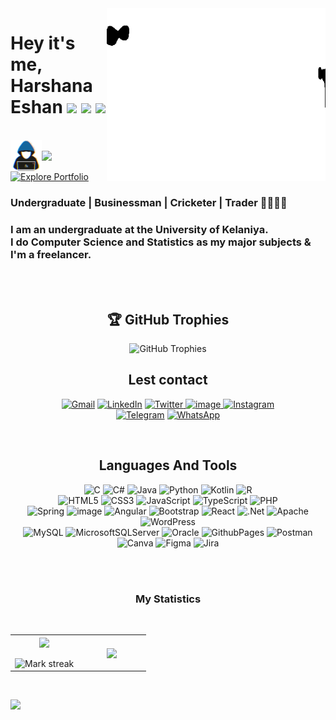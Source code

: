 <img src="./quotes-unscreen.gif" width="350px" align="right"> 

# **Hey it's me, Harshana Eshan** <img src="https://media.giphy.com/media/hvRJCLFzcasrR4ia7z/giphy.gif" width="30px"> <img src="https://lh3.googleusercontent.com/-Qz_8NuGBAe4/VhE3wxJUcoI/AAAAAAAAkZ0/zEJAcYxcypE/s1600/sri-lanka-flag-animation.gif" width=30px>  <img src="./assets/sl-flag.gif" width="35px"> 


  </br><img src="https://github.com/0xAbdulKhalid/0xAbdulKhalid/raw/main/assets/mdImages/about_me.gif" width="50px" align="left">
      </br><a href="https://visitcount.itsvg.in/api?id=HarshanaEshan&icon=5&color=8">
        <img src="https://visitcount.itsvg.in/api?id=HarshanaEshan&icon=5&color=8"></a>
        [![Explore Portfolio](https://img.shields.io/badge/Explore%20Portfolio-HarshanaEshan-blue)](https://harshanaeshan.github.io/Portfolio/)

      
 ### Undergraduate | Businessman | Cricketer | Trader 🧑‍🎓🧑‍💻   
 ### I am an undergraduate at the University of Kelaniya.<br/> I do Computer Science and Statistics as my major subjects & </br>I'm a freelancer.
 </br></br>






<div align="center">

## 🏆 GitHub Trophies

  <img src="https://github-profile-trophy.vercel.app/?username=HarshanaEshan&theme=radical&no-frame=false&no-bg=true&margin-w=4" alt="GitHub Trophies"/>

</div>


<div align="center">

<h2 align="center">Lest contact</h2>
<p align="center">

<a href="mailto:harshanaeshan.info@gmail.com"><img src="https://img.shields.io/badge/Gmail-D14836?style=for-the-badge&logo=gmail&logoColor=white" alt="Gmail"></a> 
<a href="https://www.linkedin.com/in/harshana-eshan/" target="_blank"><img src="https://img.shields.io/badge/LinkedIn-0077B5?style=for-the-badge&logo=linkedin&logoColor=white" alt="LinkedIn"></a>
<a href="https://twitter.com/HarshanaEshan1" target="blank"><img src="https://img.shields.io/badge/Twitter-1DA1F2?style=for-the-badge&logo=twitter&logoColor=white" alt="Twitter"> </a>
<a href="https://www.facebook.com/harshana.eshan.3/"> ![image](https://img.shields.io/badge/Facebook-1877F2?style=for-the-badge&logo=facebook&logoColor=white) </a>
<a href="https://www.instagram.com/harshana_eshan/" target="blank"><img src="https://img.shields.io/badge/Instagram-E4405F?style=for-the-badge&logo=instagram&logoColor=white" alt="Instagram"> </a> </br>
<a href="https://telegram.me/Eshan99">![Telegram](https://img.shields.io/badge/Telegram-2CA5E0?style=for-the-badge&logo=telegram&logoColor=white)</a> <a href="https://wa.me/94716048560">![WhatsApp](https://img.shields.io/badge/WhatsApp-25D366?style=for-the-badge&logo=whatsapp&logoColor=white)</a> 


</div>



</br>



<div align="center">
<h2 align="center">Languages And Tools</h2>
 
![C](https://img.shields.io/badge/c-%2300599C.svg?style=for-the-badge&logo=c&logoColor=white)
![C#](https://img.shields.io/badge/c%23-%23239120.svg?style=for-the-badge&logo=csharp&logoColor=white)
![Java](https://img.shields.io/badge/java-%23ED8B00.svg?style=for-the-badge&logo=openjdk&logoColor=white)
![Python](https://img.shields.io/badge/python-3670A0?style=for-the-badge&logo=python&logoColor=ffdd54)
![Kotlin](https://img.shields.io/badge/kotlin-%237F52FF.svg?style=for-the-badge&logo=kotlin&logoColor=white)
![R](https://img.shields.io/badge/r-%23276DC3.svg?style=for-the-badge&logo=r&logoColor=white) </br>
![HTML5](https://img.shields.io/badge/html5-%23E34F26.svg?style=for-the-badge&logo=html5&logoColor=white) 
![CSS3](https://img.shields.io/badge/css3-%231572B6.svg?style=for-the-badge&logo=css3&logoColor=white)
![JavaScript](https://img.shields.io/badge/javascript-%23323330.svg?style=for-the-badge&logo=javascript&logoColor=%23F7DF1E)
![TypeScript](https://img.shields.io/badge/typescript-%23007ACC.svg?style=for-the-badge&logo=typescript&logoColor=white)
![PHP](https://img.shields.io/badge/php-%23777BB4.svg?style=for-the-badge&logo=php&logoColor=white)</br>
![Spring](https://img.shields.io/badge/spring-%236DB33F.svg?style=for-the-badge&logo=spring&logoColor=white)
![image](	https://img.shields.io/badge/Spring_Boot-F2F4F9?style=for-the-badge&logo=spring-boot)
![Angular](https://img.shields.io/badge/angular-%23DD0031.svg?style=for-the-badge&logo=angular&logoColor=white)
![Bootstrap](https://img.shields.io/badge/bootstrap-%238511FA.svg?style=for-the-badge&logo=bootstrap&logoColor=white)
![React](https://img.shields.io/badge/react-%2320232a.svg?style=for-the-badge&logo=react&logoColor=%2361DAFB)
![.Net](https://img.shields.io/badge/.NET-5C2D91?style=for-the-badge&logo=.net&logoColor=white)
![Apache](https://img.shields.io/badge/apache-%23D42029.svg?style=for-the-badge&logo=apache&logoColor=white) ![WordPress](https://img.shields.io/badge/WordPress-%23117AC9.svg?style=for-the-badge&logo=WordPress&logoColor=white) </br>
![MySQL](https://img.shields.io/badge/mysql-%2300000f.svg?style=for-the-badge&logo=mysql&logoColor=white)
![MicrosoftSQLServer](https://img.shields.io/badge/Microsoft%20SQL%20Server-CC2927?style=for-the-badge&logo=microsoft%20sql%20server&logoColor=white)
![Oracle](https://img.shields.io/badge/Oracle-F80000?style=for-the-badge&logo=oracle&logoColor=white)
![GithubPages](https://img.shields.io/badge/github%20pages-121013?style=for-the-badge&logo=github&logoColor=white)
![Postman](https://img.shields.io/badge/Postman-FF6C37?style=for-the-badge&logo=postman&logoColor=white) </br>
![Canva](https://img.shields.io/badge/Canva-%2300C4CC.svg?style=for-the-badge&logo=Canva&logoColor=white)
![Figma](https://img.shields.io/badge/figma-%23F24E1E.svg?style=for-the-badge&logo=figma&logoColor=white)
![Jira](https://img.shields.io/badge/jira-%230A0FFF.svg?style=for-the-badge&logo=jira&logoColor=white)


</div>



</br><br>

<h3 align="center">My Statistics</h3> </br>
<p align="center">
<table align="center">
<tr border="none">
<td width="50%" align="center">
  <img  align="center"  src="https://github-readme-stats.vercel.app/api?username=HarshanaEshan&theme=dark&show_icons=true&count_private=true" />
  <br></br>
  <img  title="🔥 Get streak stats for your profile at git.io/streak-stats" alt="Mark streak" src="https://github-readme-streak-stats.herokuapp.com/?user=HarshanaEshan&theme=dark&hide_border=false" /> 
</td>
<td width="50%" align="center">

  <img  align="center"  src="https://github-readme-stats.anuraghazra1.vercel.app/api/top-langs/?username=HarshanaEshan&theme=dark&hide_border=false&no-bg=true&no-frame=true&langs_count=10"/>
  
  </td>
</tr>
</table>
<br>


<img src="https://user-images.githubusercontent.com/73097560/115834477-dbab4500-a447-11eb-908a-139a6edaec5c.gif"><br>




<!--
<div align="center">
  <h2>My Contributions</h2>
  <br>
  <img alt="snake eating my contributions" src="https://raw.githubusercontent.com/HarshanaEshan/HarshanaEshan/output/github-contribution-grid-snake.svg" />
  
  <br/><br/><br/>
</div> -->



